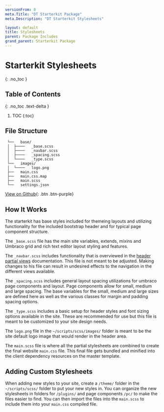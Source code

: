 ```yaml
---
versionFrom: 8
meta.Title: "DT Starterkit Package"
meta.Description: "DT Starterkit Stylesheets"

layout: default
title: Stylesheets
parent: Package Includes
grand_parent: Starterkit Package
---
```


# Starterkit Stylesheets
{: .no_toc }

## Table of Contents
{: .no_toc .text-delta }

1. TOC
{:toc}

## File Structure

```
 └──   base/
 │  ├────   _base.scss
 │  ├────   _navbar.scss
 │  ├────   _spacing.scss
 │  └────   _type.scss
 └──   images/
 │  └────   logo.png
 ├──   main.css
 ├──   main.css.map
 ├──   main.scss
 └──   settings.json
```


[View on Github](https://github.com/bkclerke/MyUmbDocs/tree/master/Starterkit-Package/v8/files/scripts/scss){: .btn .btn-purple}

## How It Works

The starterkit has base styles included for themeing layouts and utilizing functionality for the included bootstrap header and for typical page component structure.

The `_base.scss` file has the main site variables, extends, mixins and Umbraco grid and rich text editor layout styling and features.

The `_navbar.scss` includes functionality that is overviewed in the [header partial views](/Starterkit-Package/v8/Partial-Views.html#header) documentation. This file is not meant to be adjusted. Making changes to his file can result in undesired effects to the navigation in the different views available.

The `_spacing.scss` includes general layout spacing utilizations for umbraco page components and layout. Page components allow for small, medium and large spacing. The base variables for the small, medium and large sizes are defined here as well as the various classes for margin and padding spacing options.

The `_type.scss` includes a basic setup for header styles and font sizing options available in the site. These are recommended for use but this file is meant to be customized to your site design needs.

The `logo.png` file in the `~/scripts/scss/images/` folder is meant to be the site default logo image that would render in the header area.

The `main.scss` file is where all the partial stylesheets are combined to create the final website `main.css` file. This final file gets bundled and minified into the client dependency resources on the master template. 

## Adding Custom Stylesheets

When adding new styles to your site, create a `/theme/` folder in the `~/scripts/scss/` folder to put your new styles in. You can organize the new stylesheets in folders for `/plugins/` and page components `/pc/` to make the files easier to find. You can then import the files into the `main.scss` to include them into your `main.css` compiled file.